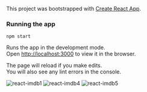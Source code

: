 This project was bootstrapped with [Create React App](https://github.com/facebook/create-react-app).

###  Running the app

`npm start`

Runs the app in the development mode.<br />
Open [http://localhost:3000](http://localhost:3000) to view it in the browser.

The page will reload if you make edits.<br />
You will also see any lint errors in the console.

![react-imdb1](https://user-images.githubusercontent.com/22078200/90702193-a74c0d00-e258-11ea-8fc0-a047d8c46c8e.PNG)
![react-imdb4](https://user-images.githubusercontent.com/22078200/90702400-293c3600-e259-11ea-840a-ac3d37752de7.PNG)
![react-imdb5](https://user-images.githubusercontent.com/22078200/90702480-5f79b580-e259-11ea-8f38-3cce64e23bbe.PNG)


